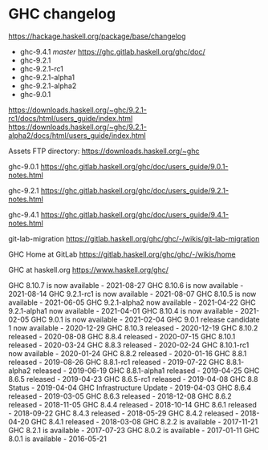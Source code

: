 # GHC changelog

https://hackage.haskell.org/package/base/changelog

- ghc-9.4.1 *master* https://ghc.gitlab.haskell.org/ghc/doc/
- ghc-9.2.1
- ghc-9.2.1-rc1
- ghc-9.2.1-alpha1
- ghc-9.2.1-alpha2
- ghc-9.0.1

https://downloads.haskell.org/~ghc/9.2.1-rc1/docs/html/users_guide/index.html
https://downloads.haskell.org/~ghc/9.2.1-alpha2/docs/html/users_guide/index.html


Assets FTP directory:
https://downloads.haskell.org/~ghc

ghc-9.0.1
https://ghc.gitlab.haskell.org/ghc/doc/users_guide/9.0.1-notes.html

ghc-9.2.1
https://ghc.gitlab.haskell.org/ghc/doc/users_guide/9.2.1-notes.html

ghc-9.4.1
https://ghc.gitlab.haskell.org/ghc/doc/users_guide/9.4.1-notes.html

git-lab-migration
https://gitlab.haskell.org/ghc/ghc/-/wikis/git-lab-migration

GHC Home at GitLab
https://gitlab.haskell.org/ghc/ghc/-/wikis/home

GHC at haskell.org
https://www.haskell.org/ghc/



GHC 8.10.7 is now available - 2021-08-27
GHC 8.10.6 is now available - 2021-08-14
GHC 9.2.1-rc1 is now available - 2021-08-07
GHC 8.10.5 is now available - 2021-06-05
GHC 9.2.1-alpha2 now available - 2021-04-22
GHC 9.2.1-alpha1 now available - 2021-04-01
GHC 8.10.4 is now available - 2021-02-05
GHC 9.0.1 is now available - 2021-02-04
GHC 9.0.1 release candidate 1 now available - 2020-12-29
GHC 8.10.3 released - 2020-12-19
GHC 8.10.2 released - 2020-08-08
GHC 8.8.4 released - 2020-07-15
GHC 8.10.1 released - 2020-03-24
GHC 8.8.3 released - 2020-02-24
GHC 8.10.1-rc1 now available - 2020-01-24
GHC 8.8.2 released - 2020-01-16
GHC 8.8.1 released - 2019-08-26
GHC 8.8.1-rc1 released - 2019-07-22
GHC 8.8.1-alpha2 released - 2019-06-19
GHC 8.8.1-alpha1 released - 2019-04-25
GHC 8.6.5 released - 2019-04-23
GHC 8.6.5-rc1 released - 2019-04-08
GHC 8.8 Status - 2019-04-04
GHC Infrastructure Update - 2019-04-03
GHC 8.6.4 released - 2019-03-05
GHC 8.6.3 released - 2018-12-08
GHC 8.6.2 released - 2018-11-05
GHC 8.4.4 released - 2018-10-14
GHC 8.6.1 released - 2018-09-22
GHC 8.4.3 released - 2018-05-29
GHC 8.4.2 released - 2018-04-20
GHC 8.4.1 released - 2018-03-08
GHC 8.2.2 is available - 2017-11-21
GHC 8.2.1 is available - 2017-07-23
GHC 8.0.2 is available - 2017-01-11
GHC 8.0.1 is available - 2016-05-21
